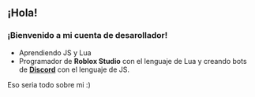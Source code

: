 ## ¡Hola!
### ¡Bienvenido a mi cuenta de desarollador!

- Aprendiendo JS y Lua
- Programador de **Roblox Studio** con el lenguaje de Lua y creando bots de **[Discord](https://discord.com/)** con el lenguaje de JS.

Eso seria todo sobre mi :)


<!--
**maxisepYTDev/maxisepYTDev** is a ✨ _special_ ✨ repository because its `README.md` (this file) appears on your GitHub profile.

Here are some ideas to get you started:

- 🔭 I’m currently working on ...
- 🌱 I’m currently learning ...
- 👯 I’m looking to collaborate on ...
- 🤔 I’m looking for help with ...
- 💬 Ask me about ...
- 📫 How to reach me: ...
- 😄 Pronouns: ...
- ⚡ Fun fact: ...
-->
